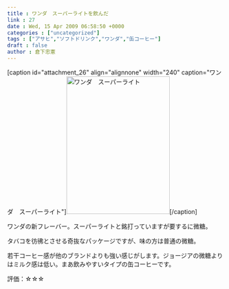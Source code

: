 ```yaml
---
title : ワンダ　スーパーライトを飲んだ
link : 27
date : Wed, 15 Apr 2009 06:58:50 +0000
categories : ["uncategorized"]
tags : ["アサヒ","ソフトドリンク","ワンダ","缶コーヒー"]
draft : false
author : 倉下忠憲
---
```


[caption id="attachment_26" align="alignnone" width="240" caption="ワンダ　スーパーライト"]<img src="https://rashita.net/blog/wp-content/uploads/2009/04/mailgooglecom21.jpeg" alt="ワンダ　スーパーライト" title="mailgooglecom21" width="240" height="320" class="size-full wp-image-26" />[/caption]

ワンダの新フレーバー。スーパーライトと銘打っていますが要するに微糖。

タバコを彷彿とさせる奇抜なパッケージですが、味の方は普通の微糖。

若干コーヒー感が他のブランドよりも強い感じがします。ジョージアの微糖よりはミルク感は低い。まあ飲みやすいタイプの缶コーヒーです。

評価：☆☆☆